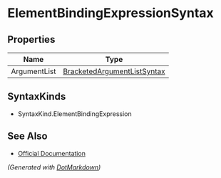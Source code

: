 # ElementBindingExpressionSyntax

## Properties

| Name         | Type                                                          |
| ------------ | ------------------------------------------------------------- |
| ArgumentList | [BracketedArgumentListSyntax](BracketedArgumentListSyntax.md) |

## SyntaxKinds

* SyntaxKind\.ElementBindingExpression

## See Also

* [Official Documentation](https://docs.microsoft.com/en-us/dotnet/api/microsoft.codeanalysis.csharp.syntax.elementbindingexpressionsyntax)


*\(Generated with [DotMarkdown](http://github.com/JosefPihrt/DotMarkdown)\)*